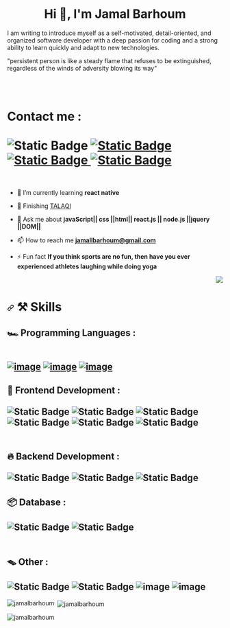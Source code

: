 <h1 align="center">Hi 👋, I'm Jamal Barhoum
<br/>
</h1>
  <P> I am writing to introduce myself as a self-motivated, detail-oriented, and organized software developer with a deep passion for coding and a strong ability to learn quickly and adapt to new technologies.</P>
  <P>"persistent person is like a steady flame that refuses to be extinguished, regardless of the winds of adversity blowing its way"</P>
  <br/>
  <br/>
<h1 align="start">Contact me :
  <br/>
  <br/>
<img alt="Static Badge" src="https://img.shields.io/badge/gmail-%23A52A2A?style=for-the-badge&logo=gmail&logoColor=%23fff">


<a href="https://www.linkedin.com/in/jamal-barhoum/"> 
<img alt="Static Badge" src="https://img.shields.io/badge/Linkedin-%230066b2?style=for-the-badge&logo=Linkedin&logoColor=%23fff">
</a>

  <a href="https://web.facebook.com/jamal.barhom/">
  <img alt="Static Badge" src="https://img.shields.io/badge/Facebook-blue?style=for-the-badge&logo=Facebook&logoColor=%23fff" data-canonical-src="https://web.facebook.com/jamal.barhom/">  
  </a>
  <a href="https://www.instagram.com/xalbedawi/">
     <img alt="Static Badge" src="https://img.shields.io/badge/Instagram-%23DE3163?style=for-the-badge&logo=Instagram&logoColor=%23fff">
    
  </a>
  <br/>
</h1>
        <br/>



  
<div  align="start"> 
  
- 🌱 I’m currently learning **react native**

- 🔭 Finishing [TALAQI](https://github.com/ErrorTeamCodeXx/TALAQI_PlatForm)

- 💬 Ask me about **javaScript|| css ||html|| react.js || node.js ||jquery ||DOM||**

- 📫 How to reach me **jamallbarhoum@gmail.com**

- ⚡ Fun fact **If you think sports are no fun, then have you ever experienced athletes laughing while doing yoga**
</div>

   <div align="end">
   <img  src="https://media3.giphy.com/media/v1.Y2lkPTc5MGI3NjExaGYyamIxNmFnNHZxY2RlaWF3emY0dXFoazlpYmUwdDU5MTA4ODk5aSZlcD12MV9pbnRlcm5hbF9naWZfYnlfaWQmY3Q9Zw/qgQUggAC3Pfv687qPC/giphy.gif"></img> 
  </div>

<h1 dir="auto"><a id="user-content-️-skills" class="anchor" aria-hidden="true" tabindex="-1" href="#️-skills"><svg class="octicon octicon-link" viewBox="0 0 16 16" version="1.1" width="16" height="16" aria-hidden="true"><path d="m7.775 3.275 1.25-1.25a3.5 3.5 0 1 1 4.95 4.95l-2.5 2.5a3.5 3.5 0 0 1-4.95 0 .751.751 0 0 1 .018-1.042.751.751 0 0 1 1.042-.018 1.998 1.998 0 0 0 2.83 0l2.5-2.5a2.002 2.002 0 0 0-2.83-2.83l-1.25 1.25a.751.751 0 0 1-1.042-.018.751.751 0 0 1-.018-1.042Zm-4.69 9.64a1.998 1.998 0 0 0 2.83 0l1.25-1.25a.751.751 0 0 1 1.042.018.751.751 0 0 1 .018 1.042l-1.25 1.25a3.5 3.5 0 1 1-4.95-4.95l2.5-2.5a3.5 3.5 0 0 1 4.95 0 .751.751 0 0 1-.018 1.042.751.751 0 0 1-1.042.018 1.998 1.998 0 0 0-2.83 0l-2.5 2.5a1.998 1.998 0 0 0 0 2.83Z"></path></svg></a>
  ⚒️ Skills</h1>
  <h2 align="start">🏎️ Programming Languages :
<br/>
<br/>
    <div dir="auto">
<p dir="auto"><a target="_blank" rel="noopener noreferrer nofollow" href="https://camo.githubusercontent.com/77a94341662845d3740986b84d8219c0fd4a0a9e4af8e5411c24cec0faee2129/68747470733a2f2f696d672e736869656c64732e696f2f62616467652f4a6176615363726970742d3332333333303f7374796c653d666f722d7468652d6261646765266c6f676f3d6a617661736372697074266c6f676f436f6c6f723d463744463145"><img src="https://camo.githubusercontent.com/77a94341662845d3740986b84d8219c0fd4a0a9e4af8e5411c24cec0faee2129/68747470733a2f2f696d672e736869656c64732e696f2f62616467652f4a6176615363726970742d3332333333303f7374796c653d666f722d7468652d6261646765266c6f676f3d6a617661736372697074266c6f676f436f6c6f723d463744463145" alt="image" data-canonical-src="https://img.shields.io/badge/JavaScript-323330?style=for-the-badge&amp;logo=javascript&amp;logoColor=F7DF1E" style="max-width: 100%;"></a>
<a target="_blank" rel="noopener noreferrer nofollow" href="https://camo.githubusercontent.com/bfe6a48836e87b13a16f1f56f88fee428475c2ac29247992ec9b8bcc7154f881/68747470733a2f2f696d672e736869656c64732e696f2f62616467652f48544d4c352d4533344632363f7374796c653d666f722d7468652d6261646765266c6f676f3d68746d6c35266c6f676f436f6c6f723d7768697465"><img src="https://camo.githubusercontent.com/bfe6a48836e87b13a16f1f56f88fee428475c2ac29247992ec9b8bcc7154f881/68747470733a2f2f696d672e736869656c64732e696f2f62616467652f48544d4c352d4533344632363f7374796c653d666f722d7468652d6261646765266c6f676f3d68746d6c35266c6f676f436f6c6f723d7768697465" alt="image" data-canonical-src="https://img.shields.io/badge/HTML5-E34F26?style=for-the-badge&amp;logo=html5&amp;logoColor=white" style="max-width: 100%;"></a>
<a target="_blank" rel="noopener noreferrer nofollow" href="https://camo.githubusercontent.com/472c222e8f240a48ae51cd9b082a1b857be809dcd851a25150890c2da50c13a5/68747470733a2f2f696d672e736869656c64732e696f2f62616467652f435353332d3135373242363f7374796c653d666f722d7468652d6261646765266c6f676f3d63737333266c6f676f436f6c6f723d7768697465"><img src="https://camo.githubusercontent.com/472c222e8f240a48ae51cd9b082a1b857be809dcd851a25150890c2da50c13a5/68747470733a2f2f696d672e736869656c64732e696f2f62616467652f435353332d3135373242363f7374796c653d666f722d7468652d6261646765266c6f676f3d63737333266c6f676f436f6c6f723d7768697465" alt="image" data-canonical-src="https://img.shields.io/badge/CSS3-1572B6?style=for-the-badge&amp;logo=css3&amp;logoColor=white" style="max-width: 100%;"></a></p>
</div>


</h2>
      <h2>🌋 Frontend Development :

  <br/>
  <br/>
      <img alt="Static Badge" src="https://img.shields.io/badge/react.js-black?style=for-the-badge&logo=react">
      <img alt="Static Badge" src="https://img.shields.io/badge/React_Router-%239e1b32?style=for-the-badge&logo=ReactRouter&logoColor=%23fff">
<img alt="Static Badge" src="https://img.shields.io/badge/jquery-%230066b2?style=for-the-badge&logo=jquery">
<img alt="Static Badge" src="https://img.shields.io/badge/css-%230066b2?style=for-the-badge&logo=Css3&logoColor=%23fff">
<img alt="Static Badge" src="https://img.shields.io/badge/bootstrap-%237B68EE?style=for-the-badge&logo=bootstrap&logoColor=%23fff">
<img alt="Static Badge" src="https://img.shields.io/badge/redux-%2300538C?style=for-the-badge&logo=redux&logoColor=%23fff">

  <br/>
  <br/>
    
<h2>🔥 Backend Development :
  <br/>
  <br/>
  <img alt="Static Badge" src="https://img.shields.io/badge/node.js-%23006A4E?style=for-the-badge&logo=node.js&logoColor=%23fff">
<img alt="Static Badge" src="https://img.shields.io/badge/express-black?style=for-the-badge&logo=express&logoColor=%23fff">
<img alt="Static Badge" src="https://img.shields.io/badge/json-%23A9BA9D?style=for-the-badge&logo=json&logoColor=%23fff">

</h2>
<h2>
  📦 Database :
  <br/>
  <br/>
  <img alt="Static Badge" src="https://img.shields.io/badge/mongodb-%2300573F?style=for-the-badge&logo=mongodb&logoColor=%23fff">
<img alt="Static Badge" src="https://img.shields.io/badge/postgresql-%23318CE7?style=for-the-badge&logo=postgresql&logoColor=%23fff">
  <br/>
  <br/>
</h2>
<h2>
  🪤 Other :
   <br/>
  <br/>
<img alt="Static Badge" src="https://img.shields.io/badge/git-%23E25822?style=for-the-badge&logo=git&logoColor=%23fff">
<img alt="Static Badge" src="https://img.shields.io/badge/postman-%23FF4500?style=for-the-badge&logo=postman&logoColor=%23fff">
<img src="https://camo.githubusercontent.com/5f4b3a404262bffa544a0298b3ea46b86c13ee1d083b6321de7f3c6fc1ff7932/68747470733a2f2f696d672e736869656c64732e696f2f62616467652f4a57542d3030303030303f7374796c653d666f722d7468652d6261646765266c6f676f3d4a534f4e253230776562253230746f6b656e73266c6f676f436f6c6f723d7768697465" alt="image" data-canonical-src="https://img.shields.io/badge/JWT-000000?style=for-the-badge&amp;logo=JSON%20web%20tokens&amp;logoColor=white" style="max-width: 100%;">
<img src="https://camo.githubusercontent.com/fcf9f1ae7ca5c1edecf6711a7cde16c8ffc7d8449714c3c81da40df526b72eaa/68747470733a2f2f696d672e736869656c64732e696f2f62616467652f5653436f64652d3030373844343f7374796c653d666f722d7468652d6261646765266c6f676f3d76697375616c25323073747564696f253230636f6465266c6f676f436f6c6f723d7768697465" alt="image" data-canonical-src="https://img.shields.io/badge/VSCode-0078D4?style=for-the-badge&amp;logo=visual%20studio%20code&amp;logoColor=white" style="max-width: 100%;">
  
</h2>
<p><img align="left" src="https://github-readme-stats.vercel.app/api/top-langs?username=jamalbarhoum&show_icons=true&locale=en&layout=compact" alt="jamalbarhoum" /></p>

<p>&nbsp;<img align="center" src="https://github-readme-stats.vercel.app/api?username=jamalbarhoum&show_icons=true&locale=en" alt="jamalbarhoum" /></p>

<p><img align="center" src="https://github-readme-streak-stats.herokuapp.com/?user=jamalbarhoum&" alt="jamalbarhoum" /></p>
